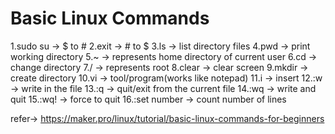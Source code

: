 # Basic Linux Commands

1.sudo su -> $ to # 
2.exit -> # to $
3.ls -> list directory files
4.pwd -> print working directory
5.~ -> represents home directory of current user
6.cd -> change directory
7./ -> represents root
8.clear -> clear screen
9.mkdir -> create directory
10.vi -> tool/program(works like notepad)
11.i -> insert 
12.:w -> write in the file
13.:q -> quit/exit from the current file
14.:wq -> write and quit
15.:wq! -> force to quit
16.:set number -> count number of lines

refer-> https://maker.pro/linux/tutorial/basic-linux-commands-for-beginners